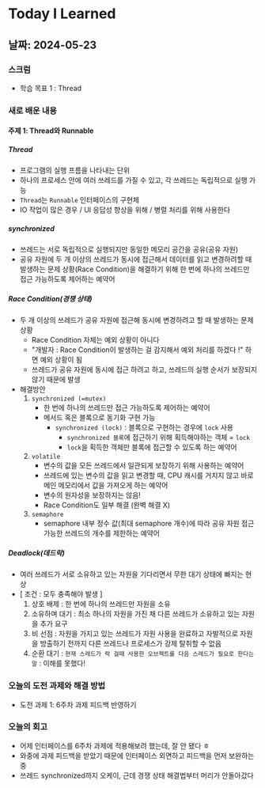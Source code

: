 # Today I Learned

## 날짜: 2024-05-23

### 스크럼

- 학습 목표 1 : Thread

### 새로 배운 내용

#### 주제 1: Thread와 Runnable

##### Thread
- 프로그램의 실행 프름을 나타내는 단위
- 하나의 프로세스 안에 여러 쓰레드를 가질 수 있고, 각 쓰레드는 독립적으로 실행 가능
- `Thread`는 `Runnable` 인터페이스의 구현체
- IO 작업이 많은 경우 / UI 응답성 향상을 위해 / 병렬 처리를 위해 사용한다

##### synchronized
- 쓰레드는 서로 독립적으로 실행되지만 동일한 메모리 공간을 공유(공유 자원)
- 공유 자원에 두 개 이상의 쓰레드가 동시에 접근해서 데이터를 읽고 변경하려할 때 발생하는 문제 상황(Race Condition)을 해결하기 위해 한 번에 하나의 쓰레드만 접근 가능하도록 제어하는 예약어

##### Race Condition(경쟁 상태)
- 두 개 이상의 쓰레드가 공유 자원에 접근해 동시에 변경하려고 할 때 발생하는 문제 상황
    - Race Condition 자체는 예외 상황이 아니다
    - "개발자 : Race Condition이 발생하는 걸 감지해서 예외 처리를 하겠다 !" 하면 예외 상황이 됨
    - 쓰레드가 공유 자원에 동시에 접근 하려고 하고, 쓰레드의 실행 순서가 보장되지 않기 때문에 발생
- 해결방안
    1. `synchronized (=mutex)`
        - 한 번에 하나의 쓰레드만 접근 가능하도록 제어하는 예약어
        - 메서드 혹은 블록으로 동기화 구현 가능
            - `synchronized (lock)` : 블록으로 구현하는 경우에 `lock` 사용
                - `synchronized 블록`에 접근하기 위해 획득해야하는 객체 = `lock`
                - `lock`을 획득한 객체만 블록에 접근할 수 있도록 하는 예약어
    2. `volatile`
        - 변수의 값을 모든 쓰레드에서 일관되게 보장하기 위해 사용하는 예약어
        - 쓰레드에 있는 변수의 값을 읽고 변경할 때, CPU 캐시를 거치지 않고 바로 메인 메모리에서 값을 가져오게 하는 예약어
        - 변수의 원자성을 보장하지는 않음!
        - Race Condition도 일부 해결 (완벽 해결 X)
    3. `semaphore`
        - semaphore 내부 정수 값(최대 semaphore 개수)에 따라 공유 자원 접근 가능한 쓰레드의 개수를 제한하는 예약어


##### Deadlock(데드락)
- 여러 쓰레드가 서로 소유하고 있는 자원을 기다리면서 무한 대기 상태에 빠지는 현상
- [ 조건 : 모두 충족해야 발생 ]
    1. 상호 배제 : 한 번에 하나의 쓰레드만 자원을 소유
    2. 소유하며 대기 : 최소 하나의 자원을 가진 채 다른 쓰레드가 소유하고 있는 자원을 추가 요구
    3. 비 선점 : 자원을 가지고 있는 쓰레드가 자원 사용을 완료하고 자발적으로 자원을 방출하기 전까지 다른 쓰레드나 프로세스가 강제 탈취할 수 없음
    4. 순환 대기 : `현재 스레드가 락 걸때 사용한 오브젝트를 다음 스레드가 필요로 한다는 말` : 이해를 못했다!


### 오늘의 도전 과제와 해결 방법

- 도전 과제 1: 6주차 과제 피드백 반영하기

### 오늘의 회고

- 어제 인터페이스를 6주차 과제에 적용해보려 했는데, 잘 안 됐다 ㅎ
- 와중에 과제 피드백을 받았기 때문에 인터페이스 외면하고 피드백을 먼저 보완하는 중
- 쓰레드 synchronized까지 오케이, 근데 경쟁 상태 해결법부터 머리가 안돌아갔다